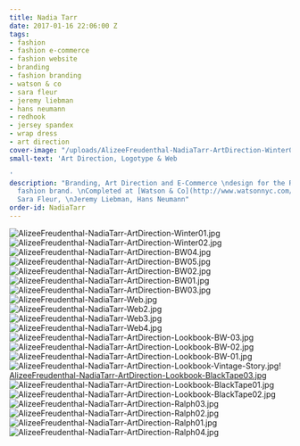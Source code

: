 ```yaml
---
title: Nadia Tarr
date: 2017-01-16 22:06:00 Z
tags:
- fashion
- fashion e-commerce
- fashion website
- branding
- fashion branding
- watson & co
- sara fleur
- jeremy liebman
- hans neumann
- redhook
- jersey spandex
- wrap dress
- art direction
cover-image: "/uploads/AlizeeFreudenthal-NadiaTarr-ArtDirection-Winter01-COVER-2b98be.jpg"
small-text: 'Art Direction, Logotype & Web

'
description: "Branding, Art Direction and E-Commerce \ndesign for the Red Hook based
  fashion brand. \nCompleted at [Watson & Co](http://www.watsonnyc.com/).\nPhotography:
  Sara Fleur, \nJeremy Liebman, Hans Neumann"
order-id: NadiaTarr
---
```


![AlizeeFreudenthal-NadiaTarr-ArtDirection-Winter01.jpg](/uploads/AlizeeFreudenthal-NadiaTarr-ArtDirection-Winter01.jpg)![AlizeeFreudenthal-NadiaTarr-ArtDirection-Winter02.jpg](/uploads/AlizeeFreudenthal-NadiaTarr-ArtDirection-Winter02.jpg)![AlizeeFreudenthal-NadiaTarr-ArtDirection-BW04.jpg](/uploads/AlizeeFreudenthal-NadiaTarr-ArtDirection-BW04.jpg)![AlizeeFreudenthal-NadiaTarr-ArtDirection-BW05.jpg](/uploads/AlizeeFreudenthal-NadiaTarr-ArtDirection-BW05.jpg)![AlizeeFreudenthal-NadiaTarr-ArtDirection-BW02.jpg](/uploads/AlizeeFreudenthal-NadiaTarr-ArtDirection-BW02.jpg)![AlizeeFreudenthal-NadiaTarr-ArtDirection-BW01.jpg](/uploads/AlizeeFreudenthal-NadiaTarr-ArtDirection-BW01.jpg)![AlizeeFreudenthal-NadiaTarr-ArtDirection-BW03.jpg](/uploads/AlizeeFreudenthal-NadiaTarr-ArtDirection-BW03.jpg)![AlizeeFreudenthal-NadiaTarr-Web.jpg](/uploads/AlizeeFreudenthal-NadiaTarr-Web.jpg)![AlizeeFreudenthal-NadiaTarr-Web2.jpg](/uploads/AlizeeFreudenthal-NadiaTarr-Web2.jpg)![AlizeeFreudenthal-NadiaTarr-Web3.jpg](/uploads/AlizeeFreudenthal-NadiaTarr-Web3.jpg)![AlizeeFreudenthal-NadiaTarr-Web4.jpg](/uploads/AlizeeFreudenthal-NadiaTarr-Web4.jpg)![AlizeeFreudenthal-NadiaTarr-ArtDirection-Lookbook-BW-03.jpg](/uploads/AlizeeFreudenthal-NadiaTarr-ArtDirection-Lookbook-BW-03.jpg)![AlizeeFreudenthal-NadiaTarr-ArtDirection-Lookbook-BW-02.jpg](/uploads/AlizeeFreudenthal-NadiaTarr-ArtDirection-Lookbook-BW-02.jpg)![AlizeeFreudenthal-NadiaTarr-ArtDirection-Lookbook-BW-01.jpg](/uploads/AlizeeFreudenthal-NadiaTarr-ArtDirection-Lookbook-BW-01.jpg)![AlizeeFreudenthal-NadiaTarr-ArtDirection-Lookbook-Vintage-Story.jpg](/uploads/AlizeeFreudenthal-NadiaTarr-ArtDirection-Lookbook-Vintage-Story.jpg)!
[AlizeeFreudenthal-NadiaTarr-ArtDirection-Lookbook-BlackTape03.jpg](/uploads/AlizeeFreudenthal-NadiaTarr-ArtDirection-Lookbook-BlackTape03.jpg)![AlizeeFreudenthal-NadiaTarr-ArtDirection-Lookbook-BlackTape01.jpg](/uploads/AlizeeFreudenthal-NadiaTarr-ArtDirection-Lookbook-BlackTape01.jpg)![AlizeeFreudenthal-NadiaTarr-ArtDirection-Lookbook-BlackTape02.jpg](/uploads/AlizeeFreudenthal-NadiaTarr-ArtDirection-Lookbook-BlackTape02.jpg)![AlizeeFreudenthal-NadiaTarr-ArtDirection-Ralph03.jpg](/uploads/AlizeeFreudenthal-NadiaTarr-ArtDirection-Ralph03.jpg)![AlizeeFreudenthal-NadiaTarr-ArtDirection-Ralph02.jpg](/uploads/AlizeeFreudenthal-NadiaTarr-ArtDirection-Ralph02.jpg)![AlizeeFreudenthal-NadiaTarr-ArtDirection-Ralph01.jpg](/uploads/AlizeeFreudenthal-NadiaTarr-ArtDirection-Ralph01.jpg)![AlizeeFreudenthal-NadiaTarr-ArtDirection-Ralph04.jpg](/uploads/AlizeeFreudenthal-NadiaTarr-ArtDirection-Ralph04.jpg)

